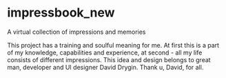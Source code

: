 impressbook_new
===============

A virtual collection of impressions and memories

This project has a training and soulful meaning for me. At first this is a part of my knowledge, capabilities and experience, at second - all my life consists of different impressions. 
This idea and design belongs to great man, developer and UI designer David Drygin. Thank u, David, for all.

